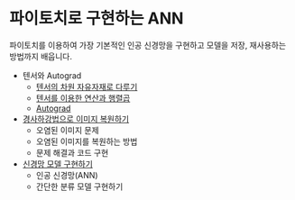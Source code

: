 # 파이토치로 구현하는 ANN

파이토치를 이용하여 가장 기본적인 인공 신경망을 구현하고 모델을 저장, 재사용하는 방법까지 배웁니다.

* 텐서와 Autograd
    * [텐서의 차원 자유자재로 다루기](tensor_basic.ipynb)
    * [텐서를 이용한 연산과 행렬곱](tensor_operation.ipynb)
    * [Autograd](autograd_basic.ipynb)
* [경사하강법으로 이미지 복원하기](image_recovery.ipynb)
    * 오염된 이미지 문제
    * 오염된 이미지를 복원하는 방법
    * 문제 해결과 코드 구현
* [신경망 모델 구현하기](basic_neural_network.ipynb)
    * 인공 신경망(ANN)
    * 간단한 분류 모델 구현하기